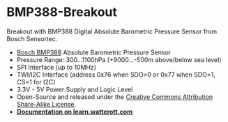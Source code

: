 # BMP388-Breakout
Breakout with BMP388 Digital Absolute Barometric Pressure Sensor from Bosch Sensortec.

* [Bosch BMP388](https://www.bosch-sensortec.com/bst/products/all_products/BMP388) Absolute Barometric Pressure Sensor
* Pressure Range: 300...1100hPa (+9000...-500m above/below sea level)
* SPI Interface (up to 10MHz)
* TWI/I2C Interface (address 0x76 when SDO=0 or 0x77 when SDO=1, CS=1 for I2C)
* 3.3V - 5V Power Supply and Logic Level
* Open-Source and released under the [Creative Commons Attribution Share-Alike License](https://creativecommons.org/licenses/by-sa/4.0/).
* **[Documentation on learn.watterott.com](https://learn.watterott.com)**
